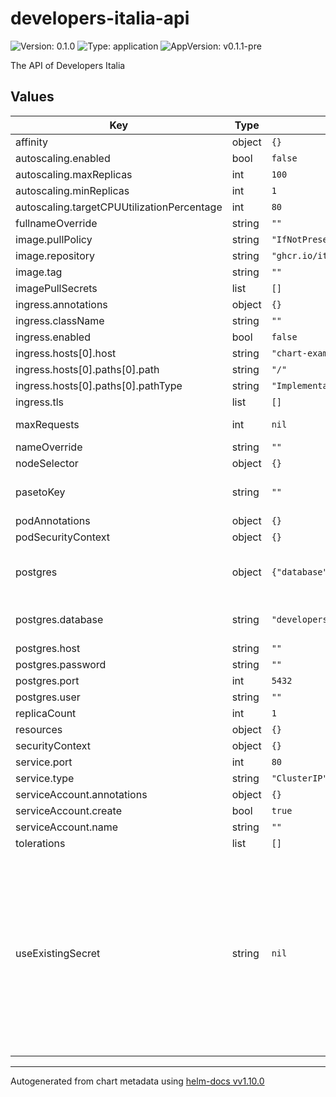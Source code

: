 # developers-italia-api

![Version: 0.1.0](https://img.shields.io/badge/Version-0.1.0-informational?style=flat-square) ![Type: application](https://img.shields.io/badge/Type-application-informational?style=flat-square) ![AppVersion: v0.1.1-pre](https://img.shields.io/badge/AppVersion-v0.1.1--pre-informational?style=flat-square)

The API of Developers Italia

## Values

| Key | Type | Default | Description |
|-----|------|---------|-------------|
| affinity | object | `{}` |  |
| autoscaling.enabled | bool | `false` |  |
| autoscaling.maxReplicas | int | `100` |  |
| autoscaling.minReplicas | int | `1` |  |
| autoscaling.targetCPUUtilizationPercentage | int | `80` |  |
| fullnameOverride | string | `""` |  |
| image.pullPolicy | string | `"IfNotPresent"` |  |
| image.repository | string | `"ghcr.io/italia/developers-italia-api"` |  |
| image.tag | string | `""` |  |
| imagePullSecrets | list | `[]` |  |
| ingress.annotations | object | `{}` |  |
| ingress.className | string | `""` |  |
| ingress.enabled | bool | `false` |  |
| ingress.hosts[0].host | string | `"chart-example.local"` |  |
| ingress.hosts[0].paths[0].path | string | `"/"` |  |
| ingress.hosts[0].paths[0].pathType | string | `"ImplementationSpecific"` |  |
| ingress.tls | list | `[]` |  |
| maxRequests | int | `nil` | Max number of requests. |
| nameOverride | string | `""` |  |
| nodeSelector | object | `{}` |  |
| pasetoKey | string | `""` | Base64 encoded Paseto Key. |
| podAnnotations | object | `{}` |  |
| podSecurityContext | object | `{}` |  |
| postgres | object | `{"database":"developers_italia_api","host":"","password":"","port":5432,"user":""}` | External PostgreSQL connection parameters. |
| postgres.database | string | `"developers_italia_api"` | Name of PostgreSQL databse. |
| postgres.host | string | `""` | Host. |
| postgres.password | string | `""` | Password. |
| postgres.port | int | `5432` | Port. |
| postgres.user | string | `""` | User name. |
| replicaCount | int | `1` |  |
| resources | object | `{}` |  |
| securityContext | object | `{}` |  |
| service.port | int | `80` |  |
| service.type | string | `"ClusterIP"` |  |
| serviceAccount.annotations | object | `{}` |  |
| serviceAccount.create | bool | `true` |  |
| serviceAccount.name | string | `""` |  |
| tolerations | list | `[]` |  |
| useExistingSecret | string | `nil` | Name of existing Kubernetes secret containing keys 'databaseDSN' and 'pasetoKey'. If not provided, a secret will be generated using values from 'pasetoKey' and 'postgres'. |

----------------------------------------------
Autogenerated from chart metadata using [helm-docs vv1.10.0](https://github.com/norwoodj/helm-docs/releases/vv1.10.0)
